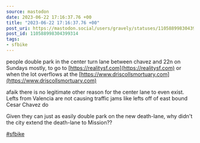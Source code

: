 ```yaml
---
source: mastodon
date: 2023-06-22 17:16:37.76 +00
title: "2023-06-22 17:16:37.76 +00"
post_uri: https://mastodon.social/users/gravely/statuses/110588998304399314
post_id: 110588998304399314
tags:
- sfbike
---
```

people double park in the center turn lane between chavez and 22n on Sundays mostly, to go to [https://realitysf.com](https://realitysf.com) or when the lot overflows at the [https://www.driscollsmortuary.com](https://www.driscollsmortuary.com)

afaik there is no legitimate other reason for the center lane to even exist. Lefts from Valencia are not causing traffic jams like lefts off of east bound Cesar Chavez do

Given they can just as easily double park on the new death-lane, why didn't the city extend the death-lane to Mission??

[#sfbike](https://mastodon.social/tags/sfbike)


